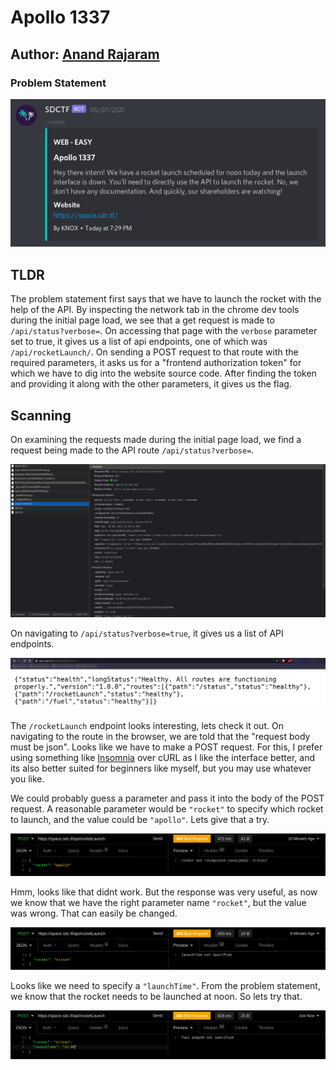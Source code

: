 # Apollo 1337

## Author: [Anand Rajaram](https://github.com/anandrajaram21)

### Problem Statement

![challenge picture](challenge.png)

## TLDR

The problem statement first says that we have to launch the rocket with the help of the API. By inspecting the network tab in the chrome dev tools during the initial page load, we see that a get request is made to `/api/status?verbose=`. On accessing that page with the `verbose` parameter set to true, it gives us a list of api endpoints, one of which was `/api/rocketLaunch/`. On sending a POST request to that route with the required parameters, it asks us for a "frontend authorization token" for which we have to dig into the website source code. After finding the token and providing it along with the other parameters, it gives us the flag.

## Scanning

On examining the requests made during the initial page load, we find a request being made to the API route `/api/status?verbose=`. 

![the api request](pictures/req.png)

On navigating to `/api/status?verbose=true`, it gives us a list of API endpoints.

![endpoints](pictures/endpoints.png)

The `/rocketLaunch` endpoint looks interesting, lets check it out. On navigating to the route in the browser, we are told that the "request body must be json". Looks like we have to make a POST request. For this, I prefer using something like [Insomnia](https://insomnia.rest) over cURL as I like the interface better, and its also better suited for beginners like myself, but you may use whatever you like.  

We could probably guess a parameter and pass it into the body of the POST request. A reasonable parameter would be `"rocket"`  to specify which rocket to launch, and the value could be `"apollo"`. Lets give that a try.

![trial1](pictures/trial1.png)

Hmm, looks like that didnt work. But the response was very useful, as now we know that we have the right parameter name `"rocket"`, but the value was wrong. That can easily be changed. 

![trial2](pictures/trial2.png)

Looks like we need to specify a `"launchTime"`. From the problem statement, we know that the rocket needs to be launched at noon. So lets try that.

![trial3](pictures/trial3.png)



